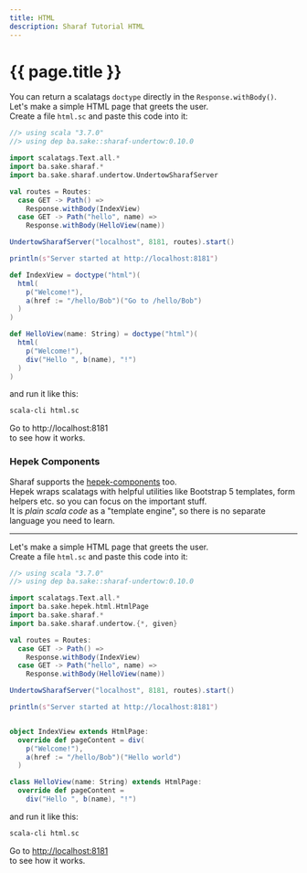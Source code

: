 ```yaml
---
title: HTML
description: Sharaf Tutorial HTML
---
```


# {{ page.title }}

You can return a scalatags `doctype` directly in the `Response.withBody()`.  
Let's make a simple HTML page that greets the user.  
Create a file `html.sc` and paste this code into it:
```scala
//> using scala "3.7.0"
//> using dep ba.sake::sharaf-undertow:0.10.0

import scalatags.Text.all.*
import ba.sake.sharaf.*
import ba.sake.sharaf.undertow.UndertowSharafServer

val routes = Routes:
  case GET -> Path() =>
    Response.withBody(IndexView)
  case GET -> Path("hello", name) =>
    Response.withBody(HelloView(name))

UndertowSharafServer("localhost", 8181, routes).start()

println(s"Server started at http://localhost:8181")

def IndexView = doctype("html")(
  html(
    p("Welcome!"),
    a(href := "/hello/Bob")("Go to /hello/Bob")
  )
)

def HelloView(name: String) = doctype("html")(
  html(
    p("Welcome!"),
    div("Hello ", b(name), "!")
  )
)
```

and run it like this:
```sh
scala-cli html.sc 
```

Go to http://localhost:8181  
to see how it works.


### Hepek Components
Sharaf supports the [hepek-components](https://sake92.github.io/hepek/hepek/components/reference/bundle-reference.html) too.  
Hepek wraps scalatags with helpful utilities  like Bootstrap 5 templates, form helpers etc. so you can focus on the important stuff.    
It is *plain scala code* as a "template engine", so there is no separate language you need to learn.  

---

Let's make a simple HTML page that greets the user.  
Create a file `html.sc` and paste this code into it:
```scala
//> using scala "3.7.0"
//> using dep ba.sake::sharaf-undertow:0.10.0

import scalatags.Text.all.*
import ba.sake.hepek.html.HtmlPage
import ba.sake.sharaf.*
import ba.sake.sharaf.undertow.{*, given}

val routes = Routes:
  case GET -> Path() =>
    Response.withBody(IndexView)
  case GET -> Path("hello", name) =>
    Response.withBody(HelloView(name))

UndertowSharafServer("localhost", 8181, routes).start()

println(s"Server started at http://localhost:8181")


object IndexView extends HtmlPage:
  override def pageContent = div(
    p("Welcome!"),
    a(href := "/hello/Bob")("Hello world")
  )

class HelloView(name: String) extends HtmlPage:
  override def pageContent =
    div("Hello ", b(name), "!")

```

and run it like this:
```sh
scala-cli html.sc 
```

Go to [http://localhost:8181](http://localhost:8181)  
to see how it works.

